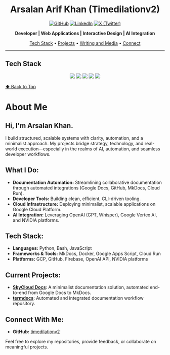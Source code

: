 <div align="center">
  
# Arsalan Arif Khan (Timedilationv2)

[![GitHub](https://img.shields.io/badge/GitHub-timedilationv2-181717?style=flat-square&logo=github)](https://github.com/timedilationv2)
[![LinkedIn](https://img.shields.io/badge/LinkedIn-Arsalan%20Arif%20Khan-0077B5?style=flat-square&logo=linkedin)](https://www.linkedin.com/in/timedilation/)
[![X (Twitter)](https://img.shields.io/badge/X-timedilationv2-000000?style=flat-square&logo=x)](https://x.com/timedilationv2)

**Developer | Web Applications | Interactive Design | AI Integration**

[Tech Stack](#tech-stack) • [Projects](#projects) • [Writing and Media](#writing-and-media) • [Connect](#connect)

---

</div>

## Tech Stack
<p align="center">
  <img src="https://img.shields.io/badge/React-20232A?style=flat-square&logo=react&logoColor=61DAFB"/>
  <img src="https://img.shields.io/badge/Tailwind_CSS-38B2AC?style=flat-square&logo=tailwind-css&logoColor=white"/>
  <img src="https://img.shields.io/badge/JavaScript-F7DF1E?style=flat-square&logo=javascript&logoColor=black"/>
  <img src="https://img.shields.io/badge/HTML5-E34F26?style=flat-square&logo=html5&logoColor=white"/>
  <img src="https://img.shields.io/badge/CSS3-1572B6?style=flat-square&logo=css3&logoColor=white"/>
</p>

[⬆️ Back to Top](#arsalan-arif-khan-timedilationv2)

# About Me

## Hi, I'm Arsalan Khan.

I build structured, scalable systems with clarity, automation, and a minimalist approach. My projects bridge strategy, technology, and real-world execution—especially in the realms of AI, automation, and seamless developer workflows.

## What I Do:
- **Documentation Automation:** Streamlining collaborative documentation through automated integrations (Google Docs, GitHub, MkDocs, Cloud Run).
- **Developer Tools:** Building clean, efficient, CLI-driven tooling.
- **Cloud Infrastructure:** Deploying minimalist, scalable applications on Google Cloud Platform.
- **AI Integration:** Leveraging OpenAI (GPT, Whisper), Google Vertex AI, and NVIDIA platforms.

## Tech Stack:
- **Languages:** Python, Bash, JavaScript
- **Frameworks & Tools:** MkDocs, Docker, Google Apps Script, Cloud Run
- **Platforms:** GCP, GitHub, Firebase, OpenAI API, NVIDIA platforms

## Current Projects:
- [**SkyCloud Docs**](https://skycloud-docs-354864629572.us-central1.run.app/): A minimalist documentation solution, automated end-to-end from Google Docs to MkDocs.
- [**termdocs**](https://github.com/timedilationv2/termdocs): Automated and integrated documentation workflow repository.

## Connect With Me:
- **GitHub:** [timedilationv2](https://github.com/timedilationv2)

Feel free to explore my repositories, provide feedback, or collaborate on meaningful projects.
